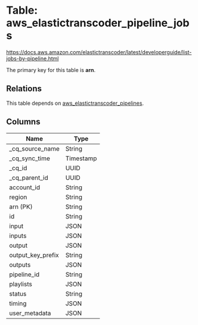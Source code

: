 # Table: aws_elastictranscoder_pipeline_jobs

https://docs.aws.amazon.com/elastictranscoder/latest/developerguide/list-jobs-by-pipeline.html

The primary key for this table is **arn**.

## Relations

This table depends on [aws_elastictranscoder_pipelines](aws_elastictranscoder_pipelines.md).

## Columns

| Name          | Type          |
| ------------- | ------------- |
|_cq_source_name|String|
|_cq_sync_time|Timestamp|
|_cq_id|UUID|
|_cq_parent_id|UUID|
|account_id|String|
|region|String|
|arn (PK)|String|
|id|String|
|input|JSON|
|inputs|JSON|
|output|JSON|
|output_key_prefix|String|
|outputs|JSON|
|pipeline_id|String|
|playlists|JSON|
|status|String|
|timing|JSON|
|user_metadata|JSON|